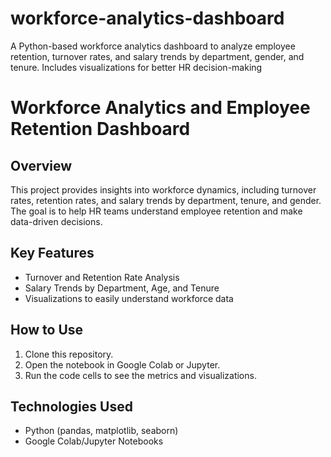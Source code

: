# workforce-analytics-dashboard
A Python-based workforce analytics dashboard to analyze employee retention, turnover rates, and salary trends by department, gender, and tenure. Includes visualizations for better HR decision-making
# Workforce Analytics and Employee Retention Dashboard

## Overview
This project provides insights into workforce dynamics, including turnover rates, retention rates, and salary trends by department, tenure, and gender. The goal is to help HR teams understand employee retention and make data-driven decisions.

## Key Features
- Turnover and Retention Rate Analysis
- Salary Trends by Department, Age, and Tenure
- Visualizations to easily understand workforce data

## How to Use
1. Clone this repository.
2. Open the notebook in Google Colab or Jupyter.
3. Run the code cells to see the metrics and visualizations.

## Technologies Used
- Python (pandas, matplotlib, seaborn)
- Google Colab/Jupyter Notebooks
